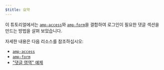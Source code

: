 ```yaml
---
$title: 요약
---
```


이 튜토리얼에서는 [`amp-access`](../../../../documentation/components/reference/amp-access.md)와 [`amp-form`](../../../../documentation/components/reference/amp-form.md)을 결합하여 로그인이 필요한 댓글 섹션을 만드는 방법을 살펴 보았습니다.

자세한 내용은 다음 리소스를 참조하십시오:

- [`amp-access`](../../../../documentation/components/reference/amp-access.md)
- [`amp-form`](../../../../documentation/components/reference/amp-form.md)
- ["댓글 영역" 예제](../../../../documentation/examples/documentation/Comment_Section.html)
